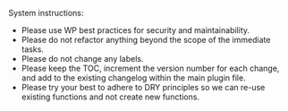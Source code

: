 System instructions:
- Please use WP best practices for security and maintainability.
- Please do not refactor anything beyond the scope of the immediate tasks.
- Please do not change any labels. 
- Please keep the TOC, increment the version number for each change, and add to the existing changelog within the main plugin file.
- Please try your best to adhere to DRY principles so we can re-use existing functions and not create new functions.
